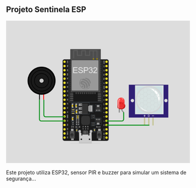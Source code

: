 ## Projeto Sentinela ESP

![Sistema de vigilância](hardware-guardian.png)

Este projeto utiliza ESP32, sensor PIR e buzzer para simular um sistema de segurança...
